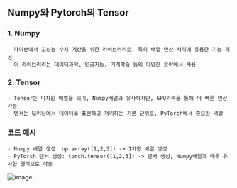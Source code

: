 ## Numpy와 Pytorch의 Tensor
### 1. Numpy
```
- 파이썬에서 고성능 수치 계산을 위한 라이브러리로, 특히 배열 연산 처리에 유용한 기능 제공
- 이 라이브러리는 데이터과학, 인공지능, 기계학습 등의 다양한 분야에서 사용
```
### 2. Tensor
```
- Tensor는 다차원 배열을 의미, Numpy배열과 유사하지만, GPU가속을 통해 더 빠른 연산 가능
- 텐서는 딥러닝에서 데이터를 표현하고 처리하는 기본 단위로, PyTorch에서 중요한 역할
```
### 코드 예시
```
- Numpy 배열 생성: np.array([1,2,3]) -> 1차원 배열 생성
- PyTorch 텐서 생성: torch.tensor([1,2,3]) -> 텐서 생성, Numpy배열과 매우 유사한 형식으로 작동 
```
![image](https://github.com/user-attachments/assets/707e8556-2f28-40dd-af06-1997460e95ef)
